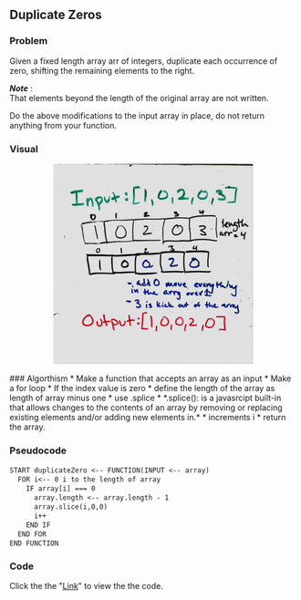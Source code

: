 ## Duplicate Zeros

### Problem 
Given a fixed length array arr of integers, duplicate each occurrence of zero, shifting the remaining elements to the right.

__*Note*__ :<br> That elements beyond the length of the original array are not written.

Do the above modifications to the input array in place, do not return anything from your function.

### Visual
<p align="center">
<img src="DupZero(1).jpg"  width="350" >
</p>
### Algorthism
* Make a function that accepts an array as an input
* Make a for loop
* If the index value is zero
  * define the length of the array as length of array minus one
  * use .splice 
    * *.splice(): is a javasrcipt built-in that allows changes to the contents of an array by removing or replacing existing elements and/or adding new elements in.*
  * increments i
* return the array.

### Pseudocode
````
START duplicateZero <-- FUNCTION(INPUT <-- array)
  FOR i<-- 0 i to the length of array
    IF array[i] === 0
      array.length <-- array.length - 1
      array.slice(i,0,0)
      i++
    END IF
  END FOR
END FUNCTION
````
### Code 
 Click the the "[Link](duplicateZeros.js)" to view the the code. 